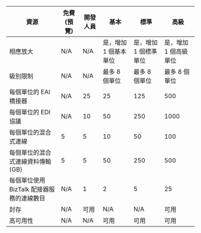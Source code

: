 | 資源 | 免費 (預覽) | 開發人員 | 基本 | 標準 | 高級 |
| --- | --- | --- | --- | --- | --- |
| 相應放大 |N/A |N/A |是，增加 1 個基本單位 |是，增加 1 個標準單位 |是，增加 1 個高級單位 |
| 級別限制 |N/A |N/A |最多 8 個單位 |最多 8 個單位 |最多 8 個單位 |
| 每個單位的 EAI 橋接器 |N/A |25 |25 |125 |500 |
| 每個單位的 EDI 協議 |N/A |10 |50 |250 |1000 |
| 每個單位的混合式連線 |5 |5 |10 |50 |100 |
| 每個單位的混合式連線資料傳輸 (GB) |5 |5 |50 |250 |500 |
| 每個單位使用 BizTalk 配接器服務的連線數目 |N/A |1 |2 |5 |25 |
| 封存 |N/A |可用 |N/A |N/A |可用 |
| 高可用性 |N/A |N/A |可用 |可用 |可用 |

